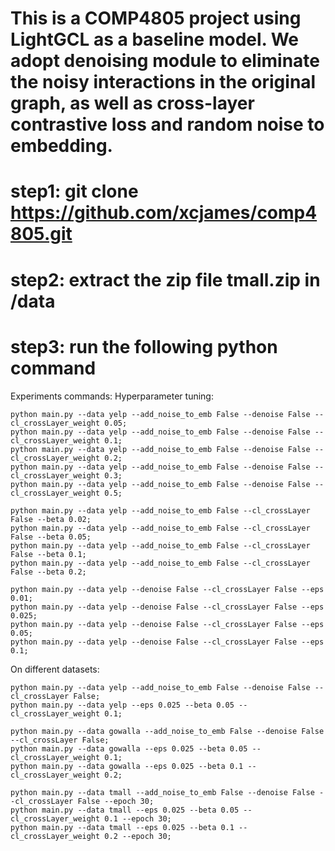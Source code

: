 # This is a COMP4805 project using LightGCL as a baseline model. We adopt denoising module to eliminate the noisy interactions in the original graph, as well as cross-layer contrastive loss and random noise to embedding.

# step1: git clone https://github.com/xcjames/comp4805.git
# step2: extract the zip file tmall.zip in /data
# step3: run the following python command

Experiments commands:
Hyperparameter tuning:
```
python main.py --data yelp --add_noise_to_emb False --denoise False --cl_crossLayer_weight 0.05;
python main.py --data yelp --add_noise_to_emb False --denoise False --cl_crossLayer_weight 0.1;
python main.py --data yelp --add_noise_to_emb False --denoise False --cl_crossLayer_weight 0.2;
python main.py --data yelp --add_noise_to_emb False --denoise False --cl_crossLayer_weight 0.3;
python main.py --data yelp --add_noise_to_emb False --denoise False --cl_crossLayer_weight 0.5;

python main.py --data yelp --add_noise_to_emb False --cl_crossLayer False --beta 0.02;
python main.py --data yelp --add_noise_to_emb False --cl_crossLayer False --beta 0.05;
python main.py --data yelp --add_noise_to_emb False --cl_crossLayer False --beta 0.1;
python main.py --data yelp --add_noise_to_emb False --cl_crossLayer False --beta 0.2;

python main.py --data yelp --denoise False --cl_crossLayer False --eps 0.01;
python main.py --data yelp --denoise False --cl_crossLayer False --eps 0.025;
python main.py --data yelp --denoise False --cl_crossLayer False --eps 0.05;
python main.py --data yelp --denoise False --cl_crossLayer False --eps 0.1;
```

On different datasets:
```
python main.py --data yelp --add_noise_to_emb False --denoise False --cl_crossLayer False;
python main.py --data yelp --eps 0.025 --beta 0.05 --cl_crossLayer_weight 0.1;

python main.py --data gowalla --add_noise_to_emb False --denoise False --cl_crossLayer False;
python main.py --data gowalla --eps 0.025 --beta 0.05 --cl_crossLayer_weight 0.1;
python main.py --data gowalla --eps 0.025 --beta 0.1 --cl_crossLayer_weight 0.2;

python main.py --data tmall --add_noise_to_emb False --denoise False --cl_crossLayer False --epoch 30;
python main.py --data tmall --eps 0.025 --beta 0.05 --cl_crossLayer_weight 0.1 --epoch 30;
python main.py --data tmall --eps 0.025 --beta 0.1 --cl_crossLayer_weight 0.2 --epoch 30;
```


